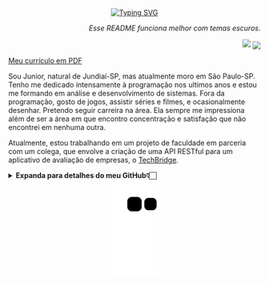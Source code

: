 <div align="center">
<a href="https://git.io/typing-svg"><img src="https://readme-typing-svg.herokuapp.com?font=Fira+Code&size=25&pause=1000&color=FFFFFF&center=true&vCenter=true&width=200&lines=Ol%C3%A1%2C+%F0%9F%8C%8E!" alt="Typing SVG" /></a>
</div>
<div align="right">
        <p><em>Esse README funciona melhor com temas escuros</em>.</p>
        <img src="https://komarev.com/ghpvc/?username=juniorcavicchioli&color=red&style=flat"/>
        <a href="linkedin.com/in/adilson-roberto-cavicchioli-junior-6816b7192/">
        <img align="center" width="40" src="https://cdn.jsdelivr.net/gh/devicons/devicon/icons/linkedin/linkedin-original.svg" />
</a>
</div>

<a href="https://drive.google.com/file/d/1LXC_dCk0xhaEZ4pZ0QWR9kIj7k8AvWot/view?usp=drivesdk">Meu currículo em PDF</a>

Sou Junior, natural de Jundiaí-SP, mas atualmente moro em São Paulo-SP. Tenho me dedicado intensamente à programação nos ultimos anos e estou me formando em análise e desenvolvimento de sistemas. Fora da programação, gosto de jogos, assistir séries e filmes, e ocasionalmente desenhar. Pretendo seguir carreira na área. Ela sempre me impressiona além de ser a área em que encontro concentração e satisfação que não encontrei em nenhuma outra.

Atualmente, estou trabalhando em um projeto de faculdade em parceria com um colega, que envolve a criação de uma API RESTful para um aplicativo de avaliação de empresas, o [TechBridge](https://github.com/juniorcavicchioli/techbridge).





<details>
        <summary><b>Expanda para detalhes do meu GitHub👇🏻</b></summary>
        <div align="center"> 
<img height="150em" src="https://github-readme-streak-stats.herokuapp.com/?user=juniorcavicchioli&theme=radical&background=00000000" />
                </br>
<img height="150em" src="https://github-readme-stats.vercel.app/api?username=juniorcavicchioli&count_private=true&show_icons=true&theme=radical&bg_color=00000000&hide_title=true&include_all_commits=true&line_height=21"/>
<img height="150em" src="https://github-readme-stats.vercel.app/api/top-langs/?username=juniorcavicchioli&count_private=true&theme=radical&bg_color=00000000&hide=html&hide_title=true&layout=compact&langs_count=8"/>
        </div>
</details>

<div align="center">
  <img src="https://github.com/juniorcavicchioli/juniorcavicchioli/blob/output/github-contribution-grid-snake.svg" alt="Snake animation" />
</div>


<!--
<p align="right">
<img src="https://komarev.com/ghpvc/?username=juniorcavicchioli&style=plastic&label=Views"/>
</p>
-->
